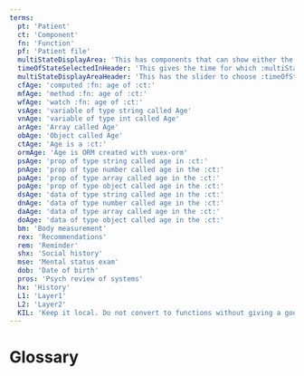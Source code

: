 ```yaml
---
terms:
  pt: 'Patient'
  ct: 'Component'
  fn: 'Function'
  pf: 'Patient file'
  multiStateDisplayArea: 'This has components that can show either the current state or historical state'
  timeOfStateSelectedInHeader: 'This gives the time for which :multiStateDisplayArea: should be rendered'
  multiStateDisplayAreaHeader: 'This has the slider to choose :timeOfStateSelectedInHeader:'
  cfAge: 'computed :fn: age of :ct:'
  mfAge: 'method :fn: age of :ct:'
  wfAge: 'watch :fn: age of :ct:'
  vsAge: 'variable of type string called Age'
  vnAge: 'variable of type int called Age'
  arAge: 'Array called Age'
  obAge: 'Object called Age'
  ctAge: 'Age is a :ct:'
  ormAge: 'Age is ORM created with vuex-orm'
  psAge: 'prop of type string called age in :ct:'
  pnAge: 'prop of type number called age in the :ct:'
  paAge: 'prop of type array called age in the :ct:'
  poAge: 'prop of type object called age in the :ct:'
  dsAge: 'data of type string called age in the :ct:'
  dnAge: 'data of type number called age in the :ct:'
  daAge: 'data of type array called age in the :ct:'
  doAge: 'data of type object called age in the :ct:'
  bm: 'Body measurement'
  rex: 'Recommendations'
  rem: 'Reminder'
  shx: 'Social history'
  mse: 'Mental status exam'
  dob: 'Date of birth'
  pros: 'Psych review of systems'
  hx: 'History'
  L1: 'Layer1'
  L2: 'Layer2'
  KIL: 'Keep it local. Do not convert to functions without giving a good reason. Since 1. Each function call makes code hard to read 2. vue vuex-orm element.io all are giving lot of functions 3. A function should not have more than 2 paramters'
---
```


# Glossary

<Glossary :terms="$frontmatter.terms" />
